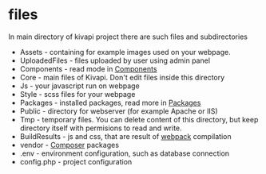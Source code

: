 # files
In main directory of kivapi project there are such files and subdirectories
 * Assets - containing for example images used on your webpage.
 * UploadedFiles - files uploaded by user using admin panel
 * Components - read mode in [Components](components.md)
 * Core - main files of Kivapi. Don't edit files inside this directory
 * Js - your javascript run on webpage
 * Style - scss files for your webpage
 * Packages - installed packages, read more in [Packages](packages.md)
 * Public - directory for webserver (for example Apache or IIS)
 * Tmp - temporary files. You can delete content of this directory, but keep directory itself with permisions to read and write.
 * BuildResults - js and css, that are result of [webpack](https://webpack.js.org/) compilation
 * vendor - [Composer](https://getcomposer.org/) packages
 * .env - environment configuration, such as database connection
 * config.php - project configuration
